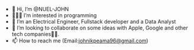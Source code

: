 - 👋 Hi, I’m @NUEL-JOHN
- 🧑🏾‍💻 I’m interested in programming 
- 🌱 I’m an Electrical Engineer, Fullstack developer and a Data Analyst
- 💞️ I’m looking to collaborate on some ideas with Apple, Google and other tech companies👍🏽.
- 📫 How to reach me (Email:johnikpeama96@gmail.com)

<!---
NUEL-JOHN/NUEL-JOHN is a ✨ special ✨ repository because its `README.md` (this file) appears on your GitHub profile.
You can click the Preview link to take a look at your changes.
--->
